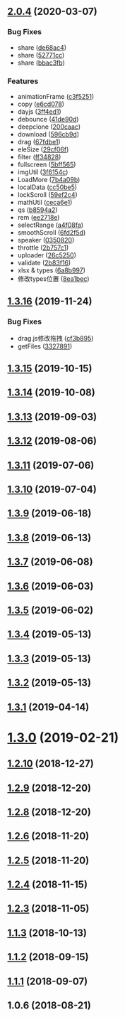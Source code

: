 ## [2.0.4](https://github.com/kuan1/kuan-utils/compare/v1.3.16...v2.0.4) (2020-03-07)


### Bug Fixes

* share ([de68ac4](https://github.com/kuan1/kuan-utils/commit/de68ac415316e8cd6b639ca42e0ddfdd2a923765))
* share ([52771cc](https://github.com/kuan1/kuan-utils/commit/52771cc5883aeddf3f5427d51071365fb51592b6))
* share ([bbac3fb](https://github.com/kuan1/kuan-utils/commit/bbac3fbbf4e668d8cbbe778eb6ca1fc7442aaa2d))


### Features

* animationFrame ([c3f5251](https://github.com/kuan1/kuan-utils/commit/c3f5251ae5ec1d04e51b3243137095c9f935c74d))
* copy ([e6cd078](https://github.com/kuan1/kuan-utils/commit/e6cd078dcd605d15769a4152fbe8f26933ee4ad5))
* dayjs ([3ff4ed1](https://github.com/kuan1/kuan-utils/commit/3ff4ed1784c2483f8f9399c4d7eb0c730f1c442d))
* debounce ([41de90d](https://github.com/kuan1/kuan-utils/commit/41de90d5e4b071816cee36966103d88bfbd16a8f))
* deepclone ([200caac](https://github.com/kuan1/kuan-utils/commit/200caacf6c96522ccdbf1d5ebf9be3ec41a005c1))
* download ([596cb9d](https://github.com/kuan1/kuan-utils/commit/596cb9d4c3c4333670b4982bd567d2871bf34aae))
* drag ([67fdbe1](https://github.com/kuan1/kuan-utils/commit/67fdbe1d211442b24aa0f07948f82d010feb9f78))
* eleSize ([29cf06f](https://github.com/kuan1/kuan-utils/commit/29cf06fef4664f82afbe6410f48bde08b0c78c40))
* filter ([ff34828](https://github.com/kuan1/kuan-utils/commit/ff348284f9fd822611f6ed8e0ee07dd7ab551ab8))
* fullscreen ([5bff565](https://github.com/kuan1/kuan-utils/commit/5bff5652b6b0cdb0656a43ec1963f4c0aca7eefa))
* imgUtil ([3f6154c](https://github.com/kuan1/kuan-utils/commit/3f6154c20953d3b6b766d963217c363b35597716))
* LoadMore ([7b4a09b](https://github.com/kuan1/kuan-utils/commit/7b4a09b4a54ed03f698a004888f2209b2610414c))
* localData ([cc50be5](https://github.com/kuan1/kuan-utils/commit/cc50be52e4f15b6789d8172815efd062601cd8d6))
* lockScroll ([59ef2c4](https://github.com/kuan1/kuan-utils/commit/59ef2c4aec74c169ee379a9a8965ae1614d92a98))
* mathUtil ([ceca6e1](https://github.com/kuan1/kuan-utils/commit/ceca6e183157a18cb4912abb7469e5a69536e273))
* qs ([b8594a2](https://github.com/kuan1/kuan-utils/commit/b8594a280b087cc5abc59b1f1feb58a120aa5ea5))
* rem ([ee2718e](https://github.com/kuan1/kuan-utils/commit/ee2718e015367b48c07c62af595da7ab2a47733c))
* selectRange ([a4f08fa](https://github.com/kuan1/kuan-utils/commit/a4f08fafb61a2517748da405317d3a14bb75f182))
* smoothScroll ([6fd2f5d](https://github.com/kuan1/kuan-utils/commit/6fd2f5d333a5462671c40f7ddf2bf6b82e8af3a4))
* speaker ([0350820](https://github.com/kuan1/kuan-utils/commit/035082059fa6ab9c538173c93fe29718df03bbcd))
* throttle ([2b757c1](https://github.com/kuan1/kuan-utils/commit/2b757c1870d483ae83873c4c2dfce256e75b6c29))
* uploader ([26c5250](https://github.com/kuan1/kuan-utils/commit/26c52503056f4139b7a451fdfc3158bfba3e3b80))
* validate ([2b83f16](https://github.com/kuan1/kuan-utils/commit/2b83f16c4027fc5f0b58da210c4d5a81f466d8f8))
* xlsx & types ([6a8b997](https://github.com/kuan1/kuan-utils/commit/6a8b9972516ddb8bda65863e61c09bbc98b311cc))
* 修改types位置 ([8ea1bec](https://github.com/kuan1/kuan-utils/commit/8ea1bec6dc657f7584782f9b108b45abdc8332a4))



## [1.3.16](https://github.com/kuan1/kuan-utils/compare/v1.3.15...v1.3.16) (2019-11-24)


### Bug Fixes

* drag.js修改拖拽 ([cf3b895](https://github.com/kuan1/kuan-utils/commit/cf3b895a52993e519c9ec352f05654a6afdf0e5a))
* getFiles ([3327891](https://github.com/kuan1/kuan-utils/commit/332789142b0f081c43b1654333a84642762da201))



## [1.3.15](https://github.com/kuan1/kuan-utils/compare/v1.3.14...v1.3.15) (2019-10-15)



## [1.3.14](https://github.com/kuan1/kuan-utils/compare/v1.3.13...v1.3.14) (2019-10-08)



## [1.3.13](https://github.com/kuan1/kuan-utils/compare/v1.3.12...v1.3.13) (2019-09-03)



## [1.3.12](https://github.com/kuan1/kuan-utils/compare/v1.3.11...v1.3.12) (2019-08-06)



## [1.3.11](https://github.com/kuan1/kuan-utils/compare/v1.3.10...v1.3.11) (2019-07-06)



## [1.3.10](https://github.com/kuan1/kuan-utils/compare/v1.3.9...v1.3.10) (2019-07-04)



## [1.3.9](https://github.com/kuan1/kuan-utils/compare/v1.3.8...v1.3.9) (2019-06-18)



## [1.3.8](https://github.com/kuan1/kuan-utils/compare/v1.3.7...v1.3.8) (2019-06-13)



## [1.3.7](https://github.com/kuan1/kuan-utils/compare/v1.3.6...v1.3.7) (2019-06-08)



## [1.3.6](https://github.com/kuan1/kuan-utils/compare/v1.3.5...v1.3.6) (2019-06-03)



## [1.3.5](https://github.com/kuan1/kuan-utils/compare/v1.3.4...v1.3.5) (2019-06-02)



## [1.3.4](https://github.com/kuan1/kuan-utils/compare/v1.3.3...v1.3.4) (2019-05-13)



## [1.3.3](https://github.com/kuan1/kuan-utils/compare/v1.3.2...v1.3.3) (2019-05-13)



## [1.3.2](https://github.com/kuan1/kuan-utils/compare/v1.3.1...v1.3.2) (2019-05-13)



## [1.3.1](https://github.com/kuan1/kuan-utils/compare/v1.3.0...v1.3.1) (2019-04-14)



# [1.3.0](https://github.com/kuan1/kuan-utils/compare/v1.2.10...v1.3.0) (2019-02-21)



## [1.2.10](https://github.com/kuan1/kuan-utils/compare/v1.2.9...v1.2.10) (2018-12-27)



## [1.2.9](https://github.com/kuan1/kuan-utils/compare/v1.2.8...v1.2.9) (2018-12-20)



## [1.2.8](https://github.com/kuan1/kuan-utils/compare/v1.2.6...v1.2.8) (2018-12-20)



## [1.2.6](https://github.com/kuan1/kuan-utils/compare/v1.2.5...v1.2.6) (2018-11-20)



## [1.2.5](https://github.com/kuan1/kuan-utils/compare/v1.2.4...v1.2.5) (2018-11-20)



## [1.2.4](https://github.com/kuan1/kuan-utils/compare/v1.2.3...v1.2.4) (2018-11-15)



## [1.2.3](https://github.com/kuan1/kuan-utils/compare/v1.1.3...v1.2.3) (2018-11-05)



## [1.1.3](https://github.com/kuan1/kuan-utils/compare/v1.1.2...v1.1.3) (2018-10-13)



## [1.1.2](https://github.com/kuan1/kuan-utils/compare/v1.1.1...v1.1.2) (2018-09-15)



## [1.1.1](https://github.com/kuan1/kuan-utils/compare/v1.0.6...v1.1.1) (2018-09-07)



## 1.0.6 (2018-08-21)



